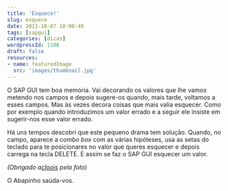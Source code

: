 ```yaml
---
title: 'Esquece!'
slug: esquece
date: 2011-10-07 10:00:49
tags: [sapgui]
categories: [dicas]
wordpressId: 1106
draft: false
resources:
- name: featuredImage
  src: 'images/thumbnail.jpg'
---
```

O SAP GUI tem boa memória. Vai decorando os valores que lhe vamos metendo nos campos e depois sugere-os quando, mais tarde, voltamos a esses campos. Mas às vezes decora coisas que mais valia esquecer. Como por exemplo quando introduzimos um valor errado e a seguir ele insiste em sugerir-nos esse valor errado.

Há uns tempos descobri que este pequeno drama tem solução. Quando, no campo, aparece a _combo box_ com as várias hipóteses, usa as setas do teclado para te posicionares no valor que queres esquecer e depois carrega na tecla DELETE. E assim se faz o SAP GUI esquecer um valor.

_(Obrigado a[cloois][1] pela foto)_

O Abapinho saúda-vos.

   [1]: https://www.flickr.com/photos/cloois/86999278/
